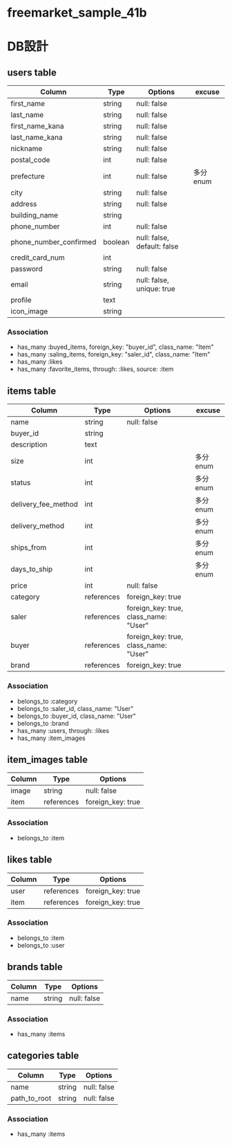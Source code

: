 # freemarket_sample_41b
# DB設計

## users table
|Column|Type|Options|excuse|
|------|----|-------|--------------------|
|first_name|string|null: false|
|last_name|string|null: false|
|first_name_kana|string|null: false|
|last_name_kana|string|null: false|
|nickname|string|null: false|
|postal_code|int|null: false|
|prefecture|int|null: false| 多分enum
|city|string|null: false|
|address|string|null: false|
|building_name|string||
|phone_number|int|null: false|
|phone_number_confirmed|boolean|null: false, default: false|
|credit_card_num|int||
|password|string|null: false|
|email|string|null: false, unique: true |
|profile|text||
|icon_image|string||


### Association
 - has_many :buyed_items, foreign_key: "buyer_id", class_name: "Item"
 - has_many :saling_items, foreign_key: "saler_id", class_name: "Item"
 - has_many :likes
 - has_many :favorite_items, through: :likes, source: :item

## items table
|Column|Type|Options|excuse|
|------|----|-------|--------------------|
|name|string|null: false|
|buyer_id|string||
|description|text||
|size|int||多分enum
|status|int||多分enum
|delivery_fee_method|int||多分enum
|delivery_method|int||多分enum
|ships_from|int||多分enum
|days_to_ship|int||多分enum
|price|int|null: false|
|category|references|foreign_key: true|
|saler|references|foreign_key: true, class_name: "User"|
|buyer|references|foreign_key: true, class_name: "User"|
|brand|references|foreign_key: true|

### Association
- belongs_to :category
- belongs_to :saler_id, class_name: "User"
- belongs_to :buyer_id, class_name: "User"
- belongs_to :brand
- has_many :users, through: :likes
- has_many :item_images

## item_images table
|Column|Type|Options|
|------|----|-------|
|image|string|null: false|
|item|references|foreign_key: true|

### Association
- belongs_to :item


## likes table
|Column|Type|Options|
|------|----|-------|
|user|references|foreign_key: true|
|item|references|foreign_key: true|

### Association
- belongs_to :item
- belongs_to :user

## brands table
|Column|Type|Options|
|------|----|-------|
|name|string|null: false|

### Association
 - has_many :items

## categories table
|Column|Type|Options|
|------|----|-------|
|name|string|null: false|
|path_to_root|string|null: false|

### Association
 - has_many :items

